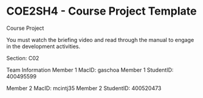 # COE2SH4 - Course Project Template
Course Project

You must watch the briefing video and read through the manual to engage in the development activities.


Section: C02

Team Information
Member 1 MacID: gaschoa
Member 1 StudentID: 400495599

Member 2 MacID: mcintj35
Member 2 StudentID: 400520473

